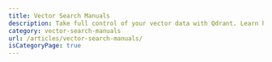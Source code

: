 ```yaml
---
title: Vector Search Manuals
description: Take full control of your vector data with Qdrant. Learn how to easily store, organize, and optimize vectors for high-performance similarity search.
category: vector-search-manuals
url: /articles/vector-search-manuals/
isCategoryPage: true
---
```

